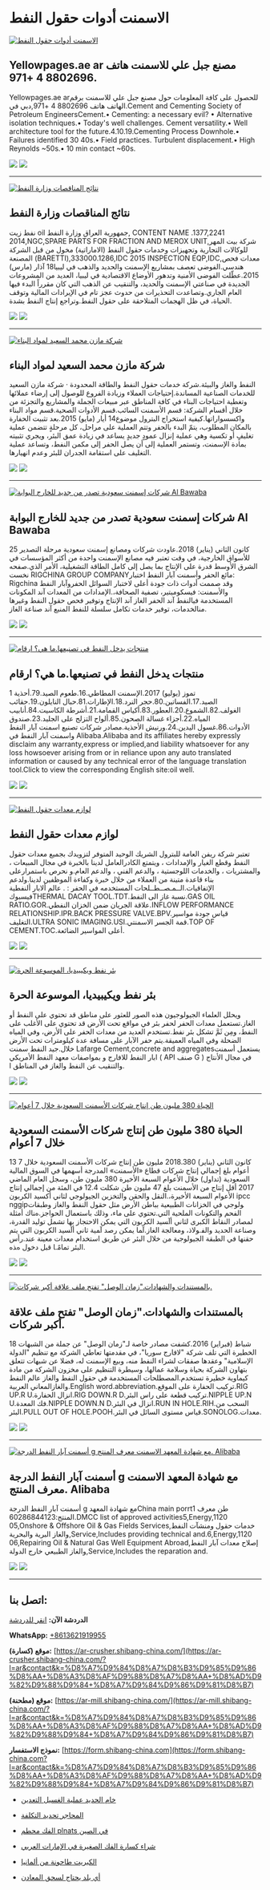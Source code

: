 # الاسمنت أدوات حقول النفط

<a href="https://swt.shibang-china.com/?l=ar&img&k=%D8%A7%D9%84%D8%A7%D8%B3%D9%85%D9%86%D8%AA+%D8%A3%D8%AF%D9%88%D8%A7%D8%AA+%D8%AD%D9%82%D9%88%D9%84+%D8%A7%D9%84%D9%86%D9%81%D8%B7" target="_blank">![الاسمنت أدوات حقول النفط](http://static.shibang-china.com/all-800x300/119.jpg)</a>

## Yellowpages.ae ar مصنع جبل علي للاسمنت هاتف 8802696 4 +971.
Yellowpages.ae arللحصول على كافة المعلومات حول مصنع جبل علي للاسمنت برقم الهاتف هاتف 8802696 4 +971,دبي في.Cement and Cementing Society of Petroleum EngineersCement.• Cementing: a necessary evil? • Alternative isolation techniques.• Today&#39;s well challenges. Cement versatility.• Well architecture tool for the future.4.10.19.Cementing Process Downhole.• Failures identified 30 40s.• Field practices. Turbulent displacement.• High Reynolds ~50s.• 10 min contact ~60s.


<a href="https://whatsapp.shibangsoft.com/WhatsApp.php" target="_blank" title="WhatsApp">![](http://static.shibang-china.com/icon/whatsapp.png)</a> <a href="https://swt.shibang-china.com/?l=ar&icon&k=%D8%A7%D9%84%D8%A7%D8%B3%D9%85%D9%86%D8%AA+%D8%A3%D8%AF%D9%88%D8%A7%D8%AA+%D8%AD%D9%82%D9%88%D9%84+%D8%A7%D9%84%D9%86%D9%81%D8%B7" target="_blank">![](http://static.shibang-china.com/icon/chat-ar.png)</a>

---

<a href="https://swt.shibang-china.com/?l=ar&img&k=%D8%A7%D9%84%D8%A7%D8%B3%D9%85%D9%86%D8%AA+%D8%A3%D8%AF%D9%88%D8%A7%D8%AA+%D8%AD%D9%82%D9%88%D9%84+%D8%A7%D9%84%D9%86%D9%81%D8%B7" target="_blank">![نتائج المناقصات وزارة النفط](http://static.shibang-china.com/all-800x300/496.jpg)</a>

## نتائج المناقصات وزارة النفط
نفط زيت oil جمهورية العراق وزارة النفط, CONTENT NAME .1377,2241 2014,NGC,SPARE PARTS FOR FRACTION AND MEROX UNIT,شركة بيت المهر للوكالات التجارية وتجهيزات وخدمات حقول النفط (الاماراتية) مخول من قبل الشركة المصنعة (BARETTI),333000.1286,IDC 2015 INSPECTION EQP,IDC,معدات فحص هندسي.الفوضى تعصف بمشاريع الإسمنت والحديد والذهب في ليبيا18 آذار (مارس) 2015.عطّلت الفوضى الأمنية وتدهور الأوضاع الاقتصادية في ليبيا، العديد من المشروعات الجديدة في صناعتي الإسمنت والحديد، والتنقيب عن الذهب التي كان مقرراً البدء فيها العام الجاري.وتصاعدت التحذيرات من حدوث عجز تام في الإيرادات المالية وتوقف الحياة، في ظل الهجمات المتلاحقة على حقول النفط.وتراجع إنتاج النفط بشدة.


<a href="https://whatsapp.shibangsoft.com/WhatsApp.php" target="_blank" title="WhatsApp">![](http://static.shibang-china.com/icon/whatsapp.png)</a> <a href="https://swt.shibang-china.com/?l=ar&icon&k=%D8%A7%D9%84%D8%A7%D8%B3%D9%85%D9%86%D8%AA+%D8%A3%D8%AF%D9%88%D8%A7%D8%AA+%D8%AD%D9%82%D9%88%D9%84+%D8%A7%D9%84%D9%86%D9%81%D8%B7" target="_blank">![](http://static.shibang-china.com/icon/chat-ar.png)</a>

---

<a href="https://swt.shibang-china.com/?l=ar&img&k=%D8%A7%D9%84%D8%A7%D8%B3%D9%85%D9%86%D8%AA+%D8%A3%D8%AF%D9%88%D8%A7%D8%AA+%D8%AD%D9%82%D9%88%D9%84+%D8%A7%D9%84%D9%86%D9%81%D8%B7" target="_blank">![شركة مازن محمد السعيد لمواد البناء](http://static.shibang-china.com/all-800x300/1115.jpg)</a>

## شركة مازن محمد السعيد لمواد البناء
النفط والغاز والبيئة.شركة خدمات حقول النفط والطاقة المحدودة &middot; شركة مازن السعيد للخدمات الصناعية المساندة.إحتياجات العملاء وزيادة الفروع للوصول إلى إرضاء عملائها وتغطية احتياجات البناء في كافة المناطق عبر مبيعات الجملة والمشاريع والتجزئة من خلال أقسام الشركة: قسم الأسمنت السائب.قسم الأدوات الصحية.قسم مواد البناء واكسسواراتها.كيفية استخراج البترول موضوع14 أيار (مايو) 2015.بعد تثبيت الحفارة بالمكان المطلوب، يتمّ البدء بالحفر وتتم العملية على مراحل، كل مرحلةٍ تتضمن عملية تغليفٍ أو تكسية وهي عملية إنزال عمودٍ جديدٍ يساعد في زيادة عمق البئر، ويجري تثبيته بمادة الإسمنت، وتستمر العملية إلى أن يصل الحفر إلى مكمن النفط، وتساعد عملية التغليف على استقامة الجدران للبئر وعدم انهيارها.


<a href="https://whatsapp.shibangsoft.com/WhatsApp.php" target="_blank" title="WhatsApp">![](http://static.shibang-china.com/icon/whatsapp.png)</a> <a href="https://swt.shibang-china.com/?l=ar&icon&k=%D8%A7%D9%84%D8%A7%D8%B3%D9%85%D9%86%D8%AA+%D8%A3%D8%AF%D9%88%D8%A7%D8%AA+%D8%AD%D9%82%D9%88%D9%84+%D8%A7%D9%84%D9%86%D9%81%D8%B7" target="_blank">![](http://static.shibang-china.com/icon/chat-ar.png)</a>

---

<a href="https://swt.shibang-china.com/?l=ar&img&k=%D8%A7%D9%84%D8%A7%D8%B3%D9%85%D9%86%D8%AA+%D8%A3%D8%AF%D9%88%D8%A7%D8%AA+%D8%AD%D9%82%D9%88%D9%84+%D8%A7%D9%84%D9%86%D9%81%D8%B7" target="_blank">![شركات إسمنت سعودية تصدر من جديد للخارج البوابة Al Bawaba](http://static.shibang-china.com/all-800x300/903.jpg)</a>

## شركات إسمنت سعودية تصدر من جديد للخارج البوابة Al Bawaba
25 كانون الثاني (يناير) 2018.عاودت شركات ومصانع إسمنت سعودية مرحلة التصدير للأسواق الخارجية، في وقت تعتبر فيه مصانع الإسمنت واحدة من أكثر المؤسسات في الشرق الأوسط قدرة على الإنتاج بما يصل إلى كامل الطاقة التشغيلية، الأمر الذي.صفحه نخست RIGCHINA GROUP COMPANYمائع الحفر وأسمنت آبار النفط اختبار: Rigchina وقد صممت أدوات ذات جودة أعلى لاختبار السوائل الحفروآبار النفط والأسمنت: فيسكوميتير، تصفية الصحافة،.الإمدادات من المعدات آند المكونات المستخدمة فيالنفط آند الحفر الغاز آند الإنتاج وتوفير فحص حقول النفط وغيرها منالخدمات، توفير خدمات تكامل سلسلة للنفط المنبع آند صناعة الغاز.


<a href="https://whatsapp.shibangsoft.com/WhatsApp.php" target="_blank" title="WhatsApp">![](http://static.shibang-china.com/icon/whatsapp.png)</a> <a href="https://swt.shibang-china.com/?l=ar&icon&k=%D8%A7%D9%84%D8%A7%D8%B3%D9%85%D9%86%D8%AA+%D8%A3%D8%AF%D9%88%D8%A7%D8%AA+%D8%AD%D9%82%D9%88%D9%84+%D8%A7%D9%84%D9%86%D9%81%D8%B7" target="_blank">![](http://static.shibang-china.com/icon/chat-ar.png)</a>

---

<a href="https://swt.shibang-china.com/?l=ar&img&k=%D8%A7%D9%84%D8%A7%D8%B3%D9%85%D9%86%D8%AA+%D8%A3%D8%AF%D9%88%D8%A7%D8%AA+%D8%AD%D9%82%D9%88%D9%84+%D8%A7%D9%84%D9%86%D9%81%D8%B7" target="_blank">![منتجات يدخل النفط في تصنيعها.ما هي؟ ارقام](http://static.shibang-china.com/all-800x300/1223.jpg)</a>

## منتجات يدخل النفط في تصنيعها.ما هي؟ ارقام
1 تموز (يوليو) 2017.الإسمنت المطاطي.16.طعوم الصيد.79.أحذية الصيد.17.الفساتين.80.حجر النرد.18.الإطارات.81.حبال النايلون.19.حقائب الغولف.82.الشموع.20.العطور.83.أكياس القمامة.21.أشرطة الكاسيت.84.أنابيب المياه.22.أجزاء غسالة الصحون.85.ألواح التزلج على الجليد.23.صندوق الأدوات.86.غسول اليدين.24.ورنيش الأحذية.مصادر شركات تصنيع اسمنت آبار النفط واسمنت آبار النفط في Alibaba.Alibaba and its affiliates hereby expressly disclaim any warranty,express or implied,and liability whatsoever for any loss howsoever arising from or in reliance upon any auto translated information or caused by any technical error of the language translation tool.Click to view the corresponding English site:oil well.


<a href="https://whatsapp.shibangsoft.com/WhatsApp.php" target="_blank" title="WhatsApp">![](http://static.shibang-china.com/icon/whatsapp.png)</a> <a href="https://swt.shibang-china.com/?l=ar&icon&k=%D8%A7%D9%84%D8%A7%D8%B3%D9%85%D9%86%D8%AA+%D8%A3%D8%AF%D9%88%D8%A7%D8%AA+%D8%AD%D9%82%D9%88%D9%84+%D8%A7%D9%84%D9%86%D9%81%D8%B7" target="_blank">![](http://static.shibang-china.com/icon/chat-ar.png)</a>

---

<a href="https://swt.shibang-china.com/?l=ar&img&k=%D8%A7%D9%84%D8%A7%D8%B3%D9%85%D9%86%D8%AA+%D8%A3%D8%AF%D9%88%D8%A7%D8%AA+%D8%AD%D9%82%D9%88%D9%84+%D8%A7%D9%84%D9%86%D9%81%D8%B7" target="_blank">![لوازم معدات حقول النفط](http://static.shibang-china.com/all-800x300/1362.jpg)</a>

## لوازم معدات حقول النفط
تعتبر شركة ريفن العامة للبترول الشريك الوحيد المتوفر لتزويدك بجميع معدات حقول النفط وقطع الغيار والإمدادات ، ويتمتع الكادرالعامل لدينا بالخبرة في مجال المبيعات ، والمشتريات ، والخدمات اللوجستية ، والدعم الفني ، والدعم العام.و نحرص باستمرارعلى بناء قاعدة متينة من العملاء من خلال خبرة وكفاءة الموظفين لدينا.ولدعم الإتفاقيات.الــمـصــطــلحات المستخدمه في الحفر : . عالم ألابار ألنفطية فيسبوكTHERMAL DACAY TOOL.TDT.نسبة غاز الى النفط.GAS OIL RATIO.GOR.علاقة الجريان ضمن الخزان النفطي.INFLOW PERFORMANCE RELATIONSHIP.IPR.BACK PRESSURE VALVE.BPV.قياس جودة مواسير التغليف.ULTRA SONIC IMAGING.USI.قمة الجسر الاسمنتي.TOP OF CEMENT.TOC.أعلى المواسير الضائعة.


<a href="https://whatsapp.shibangsoft.com/WhatsApp.php" target="_blank" title="WhatsApp">![](http://static.shibang-china.com/icon/whatsapp.png)</a> <a href="https://swt.shibang-china.com/?l=ar&icon&k=%D8%A7%D9%84%D8%A7%D8%B3%D9%85%D9%86%D8%AA+%D8%A3%D8%AF%D9%88%D8%A7%D8%AA+%D8%AD%D9%82%D9%88%D9%84+%D8%A7%D9%84%D9%86%D9%81%D8%B7" target="_blank">![](http://static.shibang-china.com/icon/chat-ar.png)</a>

---

<a href="https://swt.shibang-china.com/?l=ar&img&k=%D8%A7%D9%84%D8%A7%D8%B3%D9%85%D9%86%D8%AA+%D8%A3%D8%AF%D9%88%D8%A7%D8%AA+%D8%AD%D9%82%D9%88%D9%84+%D8%A7%D9%84%D9%86%D9%81%D8%B7" target="_blank">![بئر نفط ويكيبيديا، الموسوعة الحرة](http://static.shibang-china.com/all-800x300/1015.jpg)</a>

## بئر نفط ويكيبيديا، الموسوعة الحرة
ويحلل العلماء الجيولوجيون هذه الصور للعثور على مناطق قد تحتوي على النفط أو الغاز.تستعمل معدات الحفر لحفر بئر في مواقع تحت الأرض قد تحتوي على الأغلب على النفط، ومِن ثَمَّ تشكل بئر نفط.تستخدم العديد من معدات الحفر على الأرض، وفي المياه الضحلة وفي المياه العميقة.يتم حفر الآبار على مسافة عدة كيلومترات تحت الأرض خلال.جيد النفط سمنت Lafarge Cement,concrete and aggregatesيستعمل أسمنت ابار النفط للافارج و بمواصفات معهد النفط الأمريكي ( API صنف G ) في مجال الأنتاج والتنقيب عن النفط والغاز في المناطق ا.


<a href="https://whatsapp.shibangsoft.com/WhatsApp.php" target="_blank" title="WhatsApp">![](http://static.shibang-china.com/icon/whatsapp.png)</a> <a href="https://swt.shibang-china.com/?l=ar&icon&k=%D8%A7%D9%84%D8%A7%D8%B3%D9%85%D9%86%D8%AA+%D8%A3%D8%AF%D9%88%D8%A7%D8%AA+%D8%AD%D9%82%D9%88%D9%84+%D8%A7%D9%84%D9%86%D9%81%D8%B7" target="_blank">![](http://static.shibang-china.com/icon/chat-ar.png)</a>

---

<a href="https://swt.shibang-china.com/?l=ar&img&k=%D8%A7%D9%84%D8%A7%D8%B3%D9%85%D9%86%D8%AA+%D8%A3%D8%AF%D9%88%D8%A7%D8%AA+%D8%AD%D9%82%D9%88%D9%84+%D8%A7%D9%84%D9%86%D9%81%D8%B7" target="_blank">![الحياة 380 مليون طن إنتاج شركات الأسمنت السعودية خلال 7 أعوام](http://static.shibang-china.com/all-800x300/300.jpg)</a>

## الحياة 380 مليون طن إنتاج شركات الأسمنت السعودية خلال 7 أعوام
13 كانون الثاني (يناير) 2018.380 مليون طن إنتاج شركات الأسمنت السعودية خلال 7 أعوام بلغ إجمالي إنتاج شركات قطاع «الأسمنت» المدرجة أسهمها في السوق المالية السعودية (تداول) خلال الأعوام السبعة الأخيرة 380 مليون طن، وسجل العام الماضي 2017 أقل إنتاج من الأسمنت بلغ 47 مليون طن شكلت 12.4 في المئة من إجمالي إنتاج الأعوام السبعة الأخيرة،.النقل والحقن والتخزين الجيولوجي لثاني أكسيد الكربون ipcc nggipﻮﻟﻮﺟﻲ ﻓﻲ اﻟﺨﺰاﻧﺎت اﻟﻄﺒﻴﻌﻴﺔ ﺑﺒﺎﻃﻦ اﻷرض ﻣﺜﻞ ﺣﻘﻮل اﻟﻨﻔﻂ واﻟﻐﺎز وﻃﺒﻘﺎت اﻟﻔﺤﻢ واﻟﺘﻜﻮﻧﺎت اﻟﻤﻠﺤﻴﺔ اﻟﺘﻲ.ﺗﺤﺘﻮي ﻋﻠﻰ ﻣﺎء، وذﻟﻚ ﺑﺎﺳﺘﻌﻤﺎل اﻟﺤﻮاﺟﺰ.هﻨﺎك أﻣﺜﻠﺔ ﻟﻤﺼﺎدر اﻟﻨﻘﺎط اﻟﻜﺒﺮى ﻟﺜﺎﻧﻲ أآﺴﻴﺪ اﻟﻜﺮﺑﻮن اﻟﺘﻲ ﻳﻤﻜﻦ اﻻﺣﺘﺠﺎز ﺑﻬﺎ ﺗﺸﻤﻞ ﺗﻮﻟﻴﺪ اﻟﻘﺪرة، وﺻﻨﺎﻋﺔ اﻟﺤﺪﻳﺪ واﻟﻔ.ﻮﻻذ، وﻣﻌﺎﻟﺠﺔ اﻟﻐﺎز.آﻤﺎ ﻳﻤﻜﻦ رﺻﺪ آﻤﻴﺔ ﺛﺎﻧﻲ أآﺴﻴﺪ اﻟﻜﺮﺑﻮن اﻟﺘﻲ ﻳﺘﻢ ﺣﻘﻨﻬﺎ ﻓﻲ اﻟﻄﺒﻘﺔ اﻟﺠﻴﻮﻟﻮﺟﻴﺔ ﻣﻦ ﺧﻼل اﻟﺒﺌﺮ ﻋﻦ ﻃﺮﻳﻖ اﺳﺘﺨﺪام ﻣﻌﺪات ﻣﻌﻴﻨﺔ ﻋﻨﺪ.رأس اﻟﺒﺌﺮ ﺗﻤﺎﻣً.ﺎ ﻗﺒﻞ دﺧﻮل هﺬﻩ.


<a href="https://whatsapp.shibangsoft.com/WhatsApp.php" target="_blank" title="WhatsApp">![](http://static.shibang-china.com/icon/whatsapp.png)</a> <a href="https://swt.shibang-china.com/?l=ar&icon&k=%D8%A7%D9%84%D8%A7%D8%B3%D9%85%D9%86%D8%AA+%D8%A3%D8%AF%D9%88%D8%A7%D8%AA+%D8%AD%D9%82%D9%88%D9%84+%D8%A7%D9%84%D9%86%D9%81%D8%B7" target="_blank">![](http://static.shibang-china.com/icon/chat-ar.png)</a>

---

<a href="https://swt.shibang-china.com/?l=ar&img&k=%D8%A7%D9%84%D8%A7%D8%B3%D9%85%D9%86%D8%AA+%D8%A3%D8%AF%D9%88%D8%A7%D8%AA+%D8%AD%D9%82%D9%88%D9%84+%D8%A7%D9%84%D9%86%D9%81%D8%B7" target="_blank">![بالمستندات والشهادات.&quot;زمان الوصل&quot; تفتح ملف علاقة أكبر شركات.](http://static.shibang-china.com/all-800x300/488.jpg)</a>

## بالمستندات والشهادات.&quot;زمان الوصل&quot; تفتح ملف علاقة أكبر شركات.
18 شباط (فبراير) 2016.كشفت مصادر خاصة لـ&quot;زمان الوصل&quot; عن جملة من الشبهات الخطيرة التي تلف شركة &quot;لافارج سوريا&quot;، في مقدمتها تعاطي الشركة مع تنظيم &quot;الدولة الإسلامية&quot; وعقدها صفقات لشراء النفط منه، وبيع الإسمنت له، فضلا عن شبهات تتعلق بتهاون الشركة بحياة وسلامة عمالها، وسيطرة التنظيم على مخزون الشركة من مادة كيماوية خطيرة تستخدم.المصطلحات المستخدمة في حقول النفط والغاز عالم النفط والغازالمعاني العربية.English word.abbreviation.تركيب الحفارة على الموقع.RIG UP.R U.انزال الحفارة.RIG DOWN.R D.تركيب قطعة على راس البئر.NIPPLE UP.N U.فك المعدة.NIPPLE DOWN.N D.انزال في البئر.RUN IN HOLE.RIH.السحب من البئر.PULL OUT OF HOLE.POOH.قياس مستوى السائل في البئر.SONOLOG.معدات.


<a href="https://whatsapp.shibangsoft.com/WhatsApp.php" target="_blank" title="WhatsApp">![](http://static.shibang-china.com/icon/whatsapp.png)</a> <a href="https://swt.shibang-china.com/?l=ar&icon&k=%D8%A7%D9%84%D8%A7%D8%B3%D9%85%D9%86%D8%AA+%D8%A3%D8%AF%D9%88%D8%A7%D8%AA+%D8%AD%D9%82%D9%88%D9%84+%D8%A7%D9%84%D9%86%D9%81%D8%B7" target="_blank">![](http://static.shibang-china.com/icon/chat-ar.png)</a>

---

<a href="https://swt.shibang-china.com/?l=ar&img&k=%D8%A7%D9%84%D8%A7%D8%B3%D9%85%D9%86%D8%AA+%D8%A3%D8%AF%D9%88%D8%A7%D8%AA+%D8%AD%D9%82%D9%88%D9%84+%D8%A7%D9%84%D9%86%D9%81%D8%B7" target="_blank">![أسمنت آبار النفط الدرجة g مع شهادة المعهد الاسمنت معرف المنتج. Alibaba](http://static.shibang-china.com/all-800x300/533.jpg)</a>

## أسمنت آبار النفط الدرجة g مع شهادة المعهد الاسمنت معرف المنتج. Alibaba
أسمنت آبار النفط الدرجة g مع شهادة المعهدChina main porrt1 طن معرف المنتج:60286844123.DMCC list of approved activities5,Energy,1120 05,Onshore &amp; Offshore Oil &amp; Gas Fields Services,خدمات حقول ومنشآت النفط والغاز البرية والبحرية,Service,Includes providing technical and.6,Energy,1120 06,Repairing Oil &amp; Natural Gas Well Equipment Abroad,إصلاح معدات آبار النفط والغاز الطبيعي خارج الدولة,Service,Includes the reparation and.


<a href="https://whatsapp.shibangsoft.com/WhatsApp.php" target="_blank" title="WhatsApp">![](http://static.shibang-china.com/icon/whatsapp.png)</a> <a href="https://swt.shibang-china.com/?l=ar&icon&k=%D8%A7%D9%84%D8%A7%D8%B3%D9%85%D9%86%D8%AA+%D8%A3%D8%AF%D9%88%D8%A7%D8%AA+%D8%AD%D9%82%D9%88%D9%84+%D8%A7%D9%84%D9%86%D9%81%D8%B7" target="_blank">![](http://static.shibang-china.com/icon/chat-ar.png)</a>

---
## اتصل بنا:

**الدردشة الآن:** [انقر للدردشة](https://swt.shibang-china.com?l=ar&contact&k=%D8%A7%D9%84%D8%A7%D8%B3%D9%85%D9%86%D8%AA+%D8%A3%D8%AF%D9%88%D8%A7%D8%AA+%D8%AD%D9%82%D9%88%D9%84+%D8%A7%D9%84%D9%86%D9%81%D8%B7)

**WhatsApp:**  [+8613621919955](https://whatsapp.shibangsoft.com/WhatsApp.php)

**موقع (كسارة):** [https://ar-crusher.shibang-china.com/](https://ar-crusher.shibang-china.com/?l=ar&contact&k=%D8%A7%D9%84%D8%A7%D8%B3%D9%85%D9%86%D8%AA+%D8%A3%D8%AF%D9%88%D8%A7%D8%AA+%D8%AD%D9%82%D9%88%D9%84+%D8%A7%D9%84%D9%86%D9%81%D8%B7)

**موقع (مطحنة):** [https://ar-mill.shibang-china.com/](https://ar-mill.shibang-china.com/?l=ar&contact&k=%D8%A7%D9%84%D8%A7%D8%B3%D9%85%D9%86%D8%AA+%D8%A3%D8%AF%D9%88%D8%A7%D8%AA+%D8%AD%D9%82%D9%88%D9%84+%D8%A7%D9%84%D9%86%D9%81%D8%B7)

**نموذج الاستفسار:** [https://form.shibang-china.com](https://form.shibang-china.com?l=ar&contact&k=%D8%A7%D9%84%D8%A7%D8%B3%D9%85%D9%86%D8%AA+%D8%A3%D8%AF%D9%88%D8%A7%D8%AA+%D8%AD%D9%82%D9%88%D9%84+%D8%A7%D9%84%D9%86%D9%81%D8%B7)

* [خام الحديد عملية الغسيل التعدين](../26/%D8%AE%D8%A7%D9%85%20%D8%A7%D9%84%D8%AD%D8%AF%D9%8A%D8%AF%20%D8%B9%D9%85%D9%84%D9%8A%D8%A9%20%D8%A7%D9%84%D8%BA%D8%B3%D9%8A%D9%84%20%D8%A7%D9%84%D8%AA%D8%B9%D8%AF%D9%8A%D9%86.md)

* [المحاجر تحديد التكلفة](../26/%D8%A7%D9%84%D9%85%D8%AD%D8%A7%D8%AC%D8%B1%20%D8%AA%D8%AD%D8%AF%D9%8A%D8%AF%20%D8%A7%D9%84%D8%AA%D9%83%D9%84%D9%81%D8%A9.md)

* [الفك محطم plnats في الصين](../27/%D8%A7%D9%84%D9%81%D9%83%20%D9%85%D8%AD%D8%B7%D9%85%20plnats%20%D9%81%D9%8A%20%D8%A7%D9%84%D8%B5%D9%8A%D9%86.md)

* [شراء كسارة الفك الصغيرة في الإمارات العربي](../27/%D8%B4%D8%B1%D8%A7%D8%A1%20%D9%83%D8%B3%D8%A7%D8%B1%D8%A9%20%D8%A7%D9%84%D9%81%D9%83%20%D8%A7%D9%84%D8%B5%D8%BA%D9%8A%D8%B1%D8%A9%20%D9%81%D9%8A%20%D8%A7%D9%84%D8%A5%D9%85%D8%A7%D8%B1%D8%A7%D8%AA%20%D8%A7%D9%84%D8%B9%D8%B1%D8%A8%D9%8A.md)

* [الكبريت طاحونة من ألمانيا](../27/%D8%A7%D9%84%D9%83%D8%A8%D8%B1%D9%8A%D8%AA%20%D8%B7%D8%A7%D8%AD%D9%88%D9%86%D8%A9%20%D9%85%D9%86%20%D8%A3%D9%84%D9%85%D8%A7%D9%86%D9%8A%D8%A7.md)

* [أي بلد يحتاج لسحق المعادن](../30/%D8%A3%D9%8A%20%D8%A8%D9%84%D8%AF%20%D9%8A%D8%AD%D8%AA%D8%A7%D8%AC%20%D9%84%D8%B3%D8%AD%D9%82%20%D8%A7%D9%84%D9%85%D8%B9%D8%A7%D8%AF%D9%86.md)